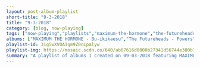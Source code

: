 ```yaml
---
layout: post-album-playlist
short-title: "9-3-2018"
title: "9-3-2018"
category: [blog, now-playing]
tags: ["now-playing","playlists","maximum-the-hormone","the-futureheads","pure-x","sturgill-simpson","converge","real-friends","chuck-berry","kid-dynamite","various-artists","real-friends","real-friends","real-friends"]
albums: ["MAXIMUM THE HORMONE - Bu-ikikaesu","The Futureheads - Powers","Pure X - Angel","Sturgill Simpson - Metamodern Sounds in Country Music","Converge - Beautiful Ruin","Real Friends - Composure","Chuck Berry - Have Mercy - His Complete Chess Recordings 1969 - 1974","Kid Dynamite - Shorter, Faster, Louder","Various Artists - VOID","Real Friends - Even More Acoustic Songs","Real Friends - More Acoustic Songs","Real Friends - Acoustic Songs"]
playlist-id: 3ig5wXVOAIgm9Z0nLpalyw
playlist-img: https://mosaic.scdn.co/640/ab67616d0000b27341d56744e380b7c61d6ef925ab67616d0000b2738898371311ca97e7fe674afbab67616d0000b2738bfd04101fb8644f33acba3bab67616d0000b273ce7b647fbb4e137ba39ad271
summary: "A playlist of albums I created on 09-03-2018 featuring MAXIMUM THE HORMONE, The Futureheads, Pure X, Sturgill Simpson, Converge, Real Friends, Chuck Berry, Kid Dynamite, Various Artists, Real Friends, Real Friends, and Real Friends"
---
```

